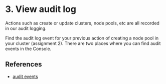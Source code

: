 # 3. View audit log

Actions such as create or update clusters, node pools, etc are all recorded in our audit logging.

Find the audit log event for your previous action of creating a node pool in your cluster (assignment 2).
There are two places where you can find audit events in the Console.

## References

- [audit events](https://console.avisi.cloud/audit-events)
